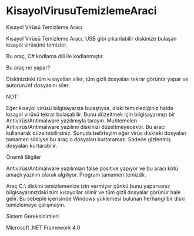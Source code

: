 # KisayolVirusuTemizlemeAraci
Kısayol Virüsü Temizleme Aracı

Kısayol Virüsü Temizleme Aracı, USB gibi çıkarılabilir diskinize bulaşan kısayol virüsünü temizler.

Bu araç, C# kodlama dili ile kodlanmıştır.

Bu araç ne yapar?

Diskinizdeki tüm kısayolları siler, tüm gizli dosyaları tekrar görünür yapar ve autorun.inf dosyasını siler.

NOT:

Eğer kısayol virüsü bilgisayarıza bulaştıysa, diski temizlediğiniz halde kısayol virüsü tekrar bulaşabilir. Bunu düzeltmek için bilgisayarınızı bir Antivirüs/Antimalware yazılımıyla tarayın. Muhtemelen Antivirüs/Antimalware yazılımı diskinizi düzeltmeyecektir. Bu aracı kullanarak düzeltebilirsiniz. Şunuda belirteyim eğer virüs diskteki dosyaları tamamen sildiyse bu araç o dosyaları kurtaramaz. Sadece gizlenmiş dosyaları kurtarabilir.

Önemli Bilgiler

Antivirüs/Antimalware yazılımları false positive yapıyor ve bu aracı kötü amaçlı yazılım olarak algılıyor. Program tamamen temizdir.

Araç C:\ diskini temizlemenize izin vermiyor çünkü bunu yaparsanız bilgisayarınızdaki tüm kısayollar silinir ve tüm gizli dosyalar görünür hale gelir. Bu sebeple içerisinde Windows yüklemesi bulunan herhangi bir diski temizlemeye çalışmayın.

Sistem Gereksinimleri

Microsoft .NET Framework 4.0

